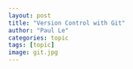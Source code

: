 ```yaml
---
layout: post
title: "Version Control with Git"
author: "Paul Le"
categories: topic
tags: [topic]
image: git.jpg
---
```

